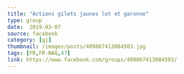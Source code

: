 ```yaml
---
title: "Actions gilets jaunes lot et garonne"
type: group
date:  2019-03-07
source: facebook
category: [gj]
thumbnail: /images/posts/409867413084503.jpg
tags: [FR,FR-NAQ,47]
link: https://www.facebook.com/groups/409867413084503/
---
```

